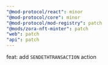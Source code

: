 ```yaml
---
"@mod-protocol/react": minor
"@mod-protocol/core": minor
"@mod-protocol/mod-registry": patch
"@mods/zora-nft-minter": patch
"web": patch
"api": patch
---
```


feat: add `SENDETHTRANSACTION` action
